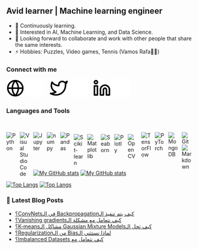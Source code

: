 ## Avid learner | Machine learning engineer

- 🔭 Continuously learning.
- 🌱 Interested in AI, Machine Learning, and Data Science.
- 👯 Looking forward to collaborate and work with other people that share the same interests.
- ⚡ Hobbies: Puzzles, Video games, Tennis (Vamos Rafa💪🏽)

### Connect with me
[![website](./img/globe-light.svg)](https://ahmad-zaki.github.io/#gh-light-mode-only)
[![website](./img/globe-dark.svg)](https://ahmad-zaki.github.io/#gh-dark-mode-only)
&nbsp;&nbsp;
[![website](./img/twitter-light.svg)](https://twitter.com/NotAhmadZaki#gh-light-mode-only)
[![website](./img/twitter-dark.svg)](https://twitter.com/NotAhmadZaki#gh-dark-mode-only)
&nbsp;&nbsp;
[![website](./img/linkedin-light.svg)](https://www.linkedin.com/in/ahmad-el-kholi/#gh-light-mode-only)
[![website](./img/linkedin-dark.svg)](https://www.linkedin.com/in/ahmad-el-kholi/#gh-dark-mode-only)
&nbsp;&nbsp;

### Languages and Tools
<br/>

<a href="https://www.python.org/"><img align="left" alt="Python" width="26px" src="https://cdn.jsdelivr.net/gh/devicons/devicon/icons/python/python-original.svg" style="padding-right:10px;" /></a>
<a href="https://code.visualstudio.com/"><img align="left" alt="Visual Studio Code" width="26px" src="https://cdn.jsdelivr.net/gh/devicons/devicon/icons/vscode/vscode-original.svg" style="padding-right:10px;" /></a>
<a href="https://jupyter.org/"><img align="left" alt="Jupyter" width="26px" src="https://cdn.jsdelivr.net/gh/devicons/devicon/icons/jupyter/jupyter-original.svg" style="padding-right:10px;" /></a>
<a href="https://numpy.org/"><img align="left" alt="numpy" width="26px" src="https://cdn.jsdelivr.net/gh/devicons/devicon/icons/numpy/numpy-original.svg" style="padding-right:10px;" /></a>
<a href="https://pandas.pydata.org/"><img align="left" alt="Pandas" width="26px" src="https://cdn.jsdelivr.net/gh/devicons/devicon/icons/pandas/pandas-original.svg" style="padding-right:10px;" /></a>
<a href="https://scikit-learn.org/"><img align="left" alt="Scikit-learn" width="26px" src="https://upload.wikimedia.org/wikipedia/commons/0/05/Scikit_learn_logo_small.svg" style="padding-right:10px;padding-top:5px;" /></a>
<a href="https://matplotlib.org/"><img align="left" alt="Matplotlib" width="26px" src="https://upload.wikimedia.org/wikipedia/commons/8/84/Matplotlib_icon.svg" style="padding-right:10px;padding-top:5px;" /></a>
<a href="https://seaborn.pydata.org/"><img align="left" alt="Seaborn" width="26px" src="https://seaborn.pydata.org/_images/logo-mark-lightbg.svg" style="padding-right:10px;padding-top:5px;" /></a>
<a href="https://plotly.com/"><img align="left" alt="Plotly" width="26px" src="https://symbols.getvecta.com/stencil_92/6_plotly-icon.1827440fa5.svg" style="padding-right:10px;padding-top:5px;" /></a>
<a href="https://opencv.org/"><img align="left" alt="OpenCV" width="26px" src="https://www.vectorlogo.zone/logos/opencv/opencv-icon.svg" style="padding-right:10px;padding-top:5px;" /></a>
<a href="https://www.tensorflow.org/"><img align="left" alt="TensorFlow" width="26px" src="https://cdn.jsdelivr.net/gh/devicons/devicon/icons/tensorflow/tensorflow-original.svg" style="padding-right:10px;" /></a>
<a href="https://pytorch.org/"><img align="left" alt="PyTorch" width="26px" src="https://upload.wikimedia.org/wikipedia/commons/1/10/PyTorch_logo_icon.svg" style="padding-right:10px;" /></a>
<a href="https://www.mongodb.com/"><img align="left" alt="MongoDB" width="26px" src="https://cdn.jsdelivr.net/gh/devicons/devicon/icons/mongodb/mongodb-original.svg" style="padding-right:10px;" /></a>
<a href="https://git-scm.com/"><img align="left" alt="Git" width="26px" src="https://cdn.jsdelivr.net/gh/devicons/devicon/icons/git/git-original.svg" style="padding-right:10px;" /></a>
<a href="https://daringfireball.net/projects/markdown/"><img align="left" alt="Markdown" width="26px" src="https://cdn.jsdelivr.net/gh/devicons/devicon/icons/markdown/markdown-original.svg" style="padding-right:10px;" /></a>

<br/>
<br/>

---

[![My GitHub stats](https://github-readme-stats.vercel.app/api?username=ahmad-zaki&show_icons=true&hide=prs&count_private=true&hide_border=true)](https://github.com/anuraghazra/github-readme-stats#gh-light-mode-only)
[![My GitHub stats](https://github-readme-stats.vercel.app/api?username=ahmad-zaki&show_icons=true&theme=tokyonight&hide=prs&count_private=true&hide_border=true)](https://github.com/anuraghazra/github-readme-stats#gh-dark-mode-only)

[![Top Langs](https://github-readme-stats.vercel.app/api/top-langs/?username=ahmad-zaki&langs_count=5&layout=compact&hide_border=true)](https://github.com/anuraghazra/github-readme-stats#gh-light-mode-only)
[![Top Langs](https://github-readme-stats.vercel.app/api/top-langs/?username=ahmad-zaki&langs_count=5&layout=compact&theme=tokyonight&hide_border=true)](https://github.com/anuraghazra/github-readme-stats#gh-dark-mode-only)

### 📕 Latest Blog Posts
<!-- BLOG-POST-LIST:START -->
- [؟ConvNetsفي الـ Backpropagationكيف يتم تنفيذ الـ](https://Ahmad-Zaki.github.io/%D9%83%D9%8A%D9%81-%D9%8A%D8%AA%D9%85-%D8%A7%D9%84%D9%80backpropagation-%D9%81%D9%8A-%D8%A7%D9%84%D9%80covolutional-neural-networks/)
- [؟Vanishing gradientsكيف نتعامل مع مشكلة الـ](https://Ahmad-Zaki.github.io/%D9%83%D9%8A%D9%81-%D9%86%D8%AA%D8%B9%D8%A7%D9%85%D9%84-%D9%85%D8%B9-%D9%85%D8%B4%D9%83%D9%84%D8%A9-%D8%A7%D9%84%D9%80vanishing-gradients/)
- [؟K-meansمشاكل الـ Gaussian Mixture Modelsكيف تحل الـ](https://Ahmad-Zaki.github.io/%D9%83%D9%8A%D9%81-%D8%AA%D8%AD%D9%84-%D8%A7%D9%84%D9%80gaussian-mixture-models-%D9%85%D8%B4%D8%A7%D9%83%D9%84-%D8%A7%D9%84%D9%80k-means/)
- [؟Regularizationمن الـ Biasلماذا نستثني الـ](https://Ahmad-Zaki.github.io/%D9%84%D9%85%D8%A7%D8%B0%D8%A7-%D9%86%D8%B3%D8%AA%D8%AB%D9%86%D9%8A-%D8%A7%D9%84%D9%80bias-%D9%85%D9%86-%D8%A7%D9%84%D9%80regularization/)
- [؟Imbalanced Datasets كيف نتعامل مع](https://Ahmad-Zaki.github.io/imbalanced-datasets-%D9%83%D9%8A%D9%81-%D9%86%D8%AA%D8%B9%D8%A7%D9%85%D9%84-%D9%85%D8%B9/)


<!-- BLOG-POST-LIST:END -->